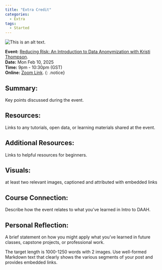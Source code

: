 ```yaml
---
title: "Extra Credit"
categories:
  - Extra
tags:
  - Started
---
```

![This is an alt text.](/image/extra-credit-event.png "This is a sample image.")

**Event:** [Reducing Risk: An Introduction to Data Anonymization with Kristi Thompson](https://nyu.libcal.com/event/13661742?f=h).
<br/>
**Date:** Mon Feb 10, 2025 
<br/>
**Time:** 9pm - 10:30pm (GST)
<br/>
**Online:** [Zoom Link](https://nyu.zoom.us/j/92900010001).
{: .notice}

## Summary:

Key points discussed during the event.

## Resources: 

Links to any tutorials, open data, or learning materials shared at the event.

## Additional Resources: 

Links to helpful resources for beginners.

## Visuals: 

at least two relevant images, captioned and attributed with embedded links

## Course Connection:

Describe how the event relates to what you’ve learned in Intro to DAAH.

## Personal Reflection: 

A brief statement on how you might apply what you’ve learned in future classes, capstone projects, or professional work.

The target length is 1000-1250 words with 2 images. Use well-formed Markdown text that clearly shows the various segments of your post and provides embedded links.